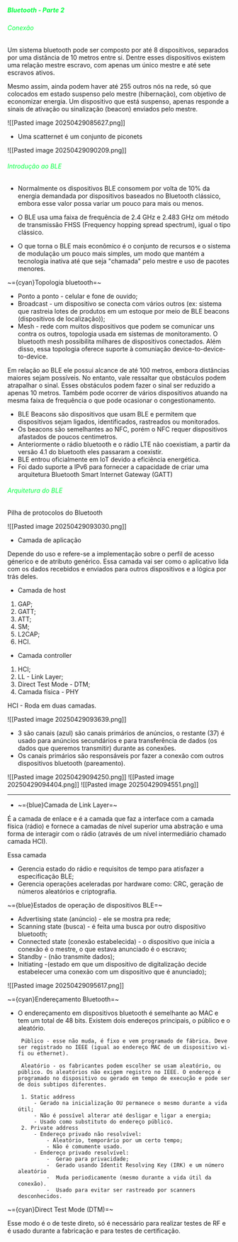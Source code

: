 
#####                                                                <span style="color:rgb(0, 255, 64)">Bluetooth - Parte 2</span> 

###### <span style="color:rgb(0, 255, 64)">Conexão</span> 

Um sistema bluetooth pode ser composto por até 8 dispositivos, separados por uma distância de 10 metros entre si. Dentre esses dispositivos existem uma relação mestre escravo, com apenas um único mestre e até sete escravos ativos. 

Mesmo assim, ainda podem haver até 255 outros nós na rede, só que colocados em estado suspenso pelo mestre (hibernação), com objetivo de economizar energia. Um dispositivo que está suspenso, apenas responde a sinais de ativação ou sinalização (beacon) enviados pelo mestre.

![[Pasted image 20250429085627.png]]

-  Uma scatternet é um conjunto de piconets

![[Pasted image 20250429090209.png]]

###### <span style="color:rgb(0, 255, 64)">Introdução ao BLE</span>

-  Normalmente os dispositivos BLE consomem por volta de 10% da energia demandada por dispositivos baseados no Bluetooth clássico, embora esse valor possa variar um pouco para mais ou menos.

-  O BLE usa uma faixa de frequência de 2.4 GHz e 2.483 GHz om método de transmissão FHSS (Frequency hopping spread spectrum), igual o tipo clássico.

-  O que torna o BLE mais econômico é o conjunto de recursos e o sistema de modulação um pouco mais simples, um modo que mantém a tecnologia inativa até que seja "chamada" pelo mestre e uso de pacotes menores.

~={cyan}Topologia bluetooth=~

-  Ponto a ponto - celular e fone de ouvido;
-  Broadcast - um dispositivo se conecta com vários outros (ex: sistema que rastreia lotes de produtos em um estoque por meio de BLE beacons (dispositivos de localização));
-  Mesh - rede com muitos dispositivos que podem se comunicar uns contra os outros, topologia usada em sistemas de monitoramento. O bluetooth mesh possibilita milhares de dispositivos conectados. Além disso, essa topologia oferece suporte à comuniação device-to-device-to-device.

Em relação ao BLE ele possui alcance de até 100 metros, embora distâncias maiores sejam possíveis. No entanto, vale ressaltar que obstáculos podem atrapalhar o sinal. Esses obstáculos podem fazer o sinal ser reduzido a apenas 10 metros. Também pode ocorrer de vários dispositivos atuando na mesma faixa de frequência o que pode ocasionar o congestionamento.

-  BLE Beacons são dispositivos que usam BLE e permitem que dispositivos sejam ligados, identificados, rastreados ou monitorados.
-  Os beacons são semelhantes ao NFC, porém o NFC requer dispositivos afastados de poucos centimetros.
-  Anteriormente o rádio bluetooth e o rádio LTE não coexistiam, a partir da versão 4.1 do bluetooth eles passaram a coexistir.
-  BLE entrou oficialmente em IoT devido a eficiência energética.
-  Foi dado suporte a IPv6 para fornecer a capacidade de criar uma arquitetura Bluetooth Smart Internet Gateway (GATT)

###### <span style="color:rgb(0, 255, 64)">Arquitetura do BLE</span>

Pilha de protocolos do Bluetooth

![[Pasted image 20250429093030.png]]

-  Camada de aplicação

Depende do uso e refere-se a implementação sobre o perfil de acesso génerico e de atributo genérico. Essa camada vai ser como o aplicativo lida com os dados recebidos e enviados para outros dispositivos e a lógica por trás deles.

-  Camada de host

1. GAP;
2. GATT;
3. ATT;
4. SM;
5. L2CAP;
6. HCI.

-  Camada controller

1. HCI;
2. LL - Link Layer;
3. Direct Test Mode - DTM;
4. Camada física - PHY

HCI - Roda em duas camadas.

![[Pasted image 20250429093639.png]]

-  3 são canais (azul) são canais primários de anúncios, o restante (37) é usado para anúncios secundários e para transferência de dados (os dados que queremos transmitir) durante as conexões.
-  Os canais primários são responsáveis por fazer a conexão com outros dispositivos bluetooth (pareamento).

![[Pasted image 20250429094250.png]]
![[Pasted image 20250429094404.png]]
![[Pasted image 20250429094551.png]]

---

-  ~={blue}Camada de Link Layer=~

É a camada de enlace e é a camada que faz a interface com a camada física (rádio) e fornece a camadas de nível superior uma abstração e uma forma de interagir com o rádio (através de um nível intermediário chamado camada HCI). 

Essa camada
-  Gerencia estado do rádio e requisitos de tempo para atisfazer a especificação BLE;
-  Gerencia operações aceleradas por hardware como: CRC, geração de números aleatórios e criptografia.

~={blue}Estados de operação de dispositivos BLE=~
-  Advertising state (anúncio) - ele se mostra pra rede;
-  Scanning state (busca) - é feita uma busca por outro dispositivo bluetooth;
-  Connected state (conexão estabelecida) - o dispositivo que inicia a conexão é o mestre, o que estava anunciado é o escravo;
-  Standby - (não transmite dados);
-  Initiating -(estado em que um dispositivo de digitalização decide estabelecer uma conexão com um dispositivo que é anunciado);

![[Pasted image 20250429095617.png]]

~={cyan}Endereçamento Bluetooth=~

-  O endereçamento em dispositivos bluetooth é semelhante ao MAC e tem um total de 48 bits. Existem dois endereços principais, o público e o aleatório.

		Público - esse não muda, é fixo e vem programado de fábrica. Deve ser registrado no IEEE (igual ao endereço MAC de um dispositivo wi-fi ou ethernet).

		Aleatório - os fabricantes podem escolher se usam aleatório, ou público. Os aleatórios não exigem registro no IEEE. O endereço é programado no dispositivo ou gerado em tempo de execução e pode ser de dois subtipos diferentes.

		1. Static address
			- Gerado na inicialização OU permanece o mesmo durante a vida útil;
			- Não é possível alterar até desligar e ligar a energia;
			- Usado como substituto do endereço público.
		2. Private address
			- Endereço privado não resolvível:
				- Aleatório, temporário por um certo tempo;
				- Não é comumente usado.
			- Endereço privado resolvível:
				-  Gerao para privacidade;
				-  Gerado usando Identit Resolving Key (IRK) e um número aleatório
				-  Muda periodicamente (mesmo durante a vida útil da conexão).
				-  Usado para evitar ser rastreado por scanners desconhecidos.

~={cyan}Direct Test Mode (DTM)=~

Esse modo é o de teste direto, só é necessário para realizar testes de RF e é usado durante a fabricação e para testes de certificação. 



















































































































































